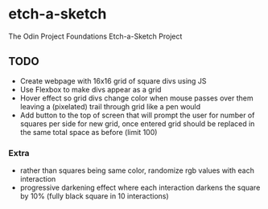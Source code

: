 # etch-a-sketch
The Odin Project Foundations Etch-a-Sketch Project

## TODO

- Create webpage with 16x16 grid of square divs using JS
- Use Flexbox to make divs appear as a grid
- Hover effect so grid divs change color when mouse passes over them leaving a (pixelated) trail through grid like a pen would
- Add button to the top of screen that will prompt the user for number of squares per side for new grid, once entered grid should be replaced in the same total space as before (limit 100)

### Extra
- rather than squares being same color, randomize rgb values with each interaction
- progressive darkening effect where each interaction darkens the square by 10% (fully black square in 10 interactions)
